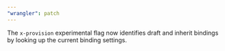 ```yaml
---
"wrangler": patch
---
```


The `x-provision` experimental flag now identifies draft and inherit bindings by looking up the current binding settings.
